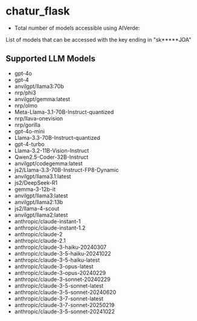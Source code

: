 # chatur_flask

- Total number of models accessible using AIVerde:

List of models that can be accessed with the key ending in "sk*****JOA" 

## Supported LLM Models

- gpt-4o
- gpt-4
- anvilgpt/llama3:70b
- nrp/phi3
- anvilgpt/gemma:latest
- nrp/olmo
- Meta-Llama-3.1-70B-Instruct-quantized
- nrp/llava-onevision
- nrp/gorilla
- gpt-4o-mini
- Llama-3.3-70B-Instruct-quantized
- gpt-4-turbo
- Llama-3.2-11B-Vision-Instruct
- Qwen2.5-Coder-32B-Instruct
- anvilgpt/codegemma:latest
- js2/Llama-3.3-70B-Instruct-FP8-Dynamic
- anvilgpt/llama3.1:latest
- js2/DeepSeek-R1
- gemma-3-12b-it
- anvilgpt/llama3:latest
- anvilgpt/llama2:13b
- js2/llama-4-scout
- anvilgpt/llama2:latest
- anthropic/claude-instant-1
- anthropic/claude-instant-1.2
- anthropic/claude-2
- anthropic/claude-2.1
- anthropic/claude-3-haiku-20240307
- anthropic/claude-3-5-haiku-20241022
- anthropic/claude-3-5-haiku-latest
- anthropic/claude-3-opus-latest
- anthropic/claude-3-opus-20240229
- anthropic/claude-3-sonnet-20240229
- anthropic/claude-3-5-sonnet-latest
- anthropic/claude-3-5-sonnet-20240620
- anthropic/claude-3-7-sonnet-latest
- anthropic/claude-3-7-sonnet-20250219
- anthropic/claude-3-5-sonnet-20241022
